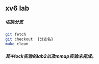 ## xv6  lab

##### 切换分支

```bash
git fetch
git checkout  {分支名}
make clean
```



##### 其中lock实验的lab2以及mmap实验未完成。